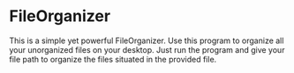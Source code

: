 # FileOrganizer

This is a simple yet powerful FileOrganizer.
Use this program to organize all your unorganized files on your desktop.
Just run the program and give your file path to organize the files situated in the provided file.
